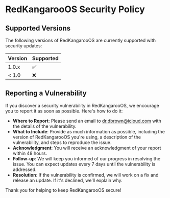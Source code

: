 # RedKangarooOS Security Policy

## Supported Versions

The following versions of RedKangarooOS are currently supported with security updates:

| Version | Supported          |
| ------- | ------------------ |
| 1.0.x   | :white_check_mark: |
| < 1.0   | :x:                |

## Reporting a Vulnerability

If you discover a security vulnerability in RedKangarooOS, we encourage you to report it as soon as possible. Here's how to do it:

- **Where to Report**: Please send an email to [dr.dbrown@icloud.com](mailto:dr.dbrown@icloud.com) with the details of the vulnerability.
- **What to Include**: Provide as much information as possible, including the version of RedKangarooOS you're using, a description of the vulnerability, and steps to reproduce the issue.
- **Acknowledgment**: You will receive an acknowledgment of your report within 48 hours.
- **Follow-up**: We will keep you informed of our progress in resolving the issue. You can expect updates every 7 days until the vulnerability is addressed.
- **Resolution**: If the vulnerability is confirmed, we will work on a fix and release an update. If it's declined, we'll explain why.

Thank you for helping to keep RedKangarooOS secure!

